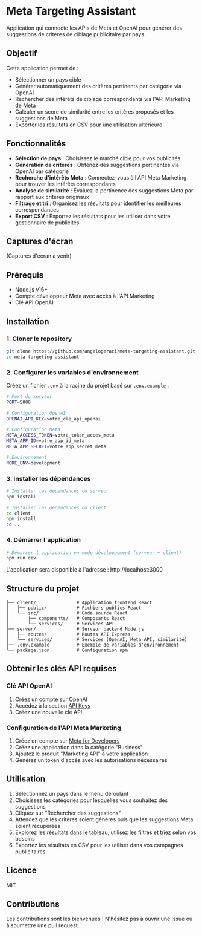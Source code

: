 # Meta Targeting Assistant

Application qui connecte les APIs de Meta et OpenAI pour générer des suggestions de critères de ciblage publicitaire par pays.

## Objectif

Cette application permet de :
- Sélectionner un pays cible
- Générer automatiquement des critères pertinents par catégorie via OpenAI
- Rechercher des intérêts de ciblage correspondants via l'API Marketing de Meta
- Calculer un score de similarité entre les critères proposés et les suggestions de Meta
- Exporter les résultats en CSV pour une utilisation ultérieure

## Fonctionnalités

- **Sélection de pays** : Choisissez le marché cible pour vos publicités
- **Génération de critères** : Obtenez des suggestions pertinentes via OpenAI par catégorie
- **Recherche d'intérêts Meta** : Connectez-vous à l'API Meta Marketing pour trouver les intérêts correspondants
- **Analyse de similarité** : Évaluez la pertinence des suggestions Meta par rapport aux critères originaux
- **Filtrage et tri** : Organisez les résultats pour identifier les meilleures correspondances
- **Export CSV** : Exportez les résultats pour les utiliser dans votre gestionnaire de publicités

## Captures d'écran

(Captures d'écran à venir)

## Prérequis

- Node.js v16+
- Compte développeur Meta avec accès à l'API Marketing
- Clé API OpenAI

## Installation

### 1. Cloner le repository

```bash
git clone https://github.com/angelogeraci/meta-targeting-assistant.git
cd meta-targeting-assistant
```

### 2. Configurer les variables d'environnement

Créez un fichier `.env` à la racine du projet basé sur `.env.example` :

```bash
# Port du serveur
PORT=5000

# Configuration OpenAI
OPENAI_API_KEY=votre_cle_api_openai

# Configuration Meta
META_ACCESS_TOKEN=votre_token_acces_meta
META_APP_ID=votre_app_id_meta
META_APP_SECRET=votre_app_secret_meta

# Environnement
NODE_ENV=development
```

### 3. Installer les dépendances

```bash
# Installer les dépendances du serveur
npm install

# Installer les dépendances du client
cd client
npm install
cd ..
```

### 4. Démarrer l'application

```bash
# Démarrer l'application en mode développement (serveur + client)
npm run dev
```

L'application sera disponible à l'adresse : http://localhost:3000

## Structure du projet

```
├── client/               # Application frontend React
│   ├── public/           # Fichiers publics React
│   └── src/              # Code source React
│       ├── components/   # Composants React
│       └── services/     # Services API
├── server/               # Serveur backend Node.js
│   ├── routes/           # Routes API Express
│   └── services/         # Services (OpenAI, Meta API, similarité)
├── .env.example          # Exemple de variables d'environnement
└── package.json          # Configuration npm
```

## Obtenir les clés API requises

### Clé API OpenAI
1. Créez un compte sur [OpenAI](https://openai.com/)
2. Accédez à la section [API Keys](https://platform.openai.com/account/api-keys)
3. Créez une nouvelle clé API

### Configuration de l'API Meta Marketing
1. Créez un compte sur [Meta for Developers](https://developers.facebook.com/)
2. Créez une application dans la catégorie "Business"
3. Ajoutez le produit "Marketing API" à votre application
4. Générez un token d'accès avec les autorisations nécessaires

## Utilisation

1. Sélectionnez un pays dans le menu déroulant
2. Choisissez les catégories pour lesquelles vous souhaitez des suggestions
3. Cliquez sur "Rechercher des suggestions"
4. Attendez que les critères soient générés puis que les suggestions Meta soient récupérées
5. Explorez les résultats dans le tableau, utilisez les filtres et triez selon vos besoins
6. Exportez les résultats en CSV pour les utiliser dans vos campagnes publicitaires

## Licence

MIT

## Contributions

Les contributions sont les bienvenues ! N'hésitez pas à ouvrir une issue ou à soumettre une pull request.
